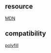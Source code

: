 ## resource
[MDN](https://developer.mozilla.org/zh-CN/docs/Web/API/Fetch_API/Using_Fetch)
## compatibility
[polyfill](https://github.com/github/fetch)
